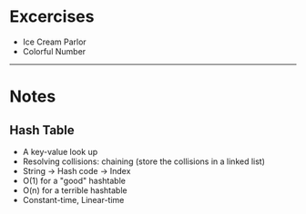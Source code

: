 # Excercises
- Ice Cream Parlor
- Colorful Number

---
# Notes
## Hash Table
- A key-value look up 
- Resolving collisions: chaining (store the collisions in a linked list)
- String -> Hash code -> Index
- O(1) for a "good" hashtable
- O(n) for a terrible hashtable
- Constant-time, Linear-time

